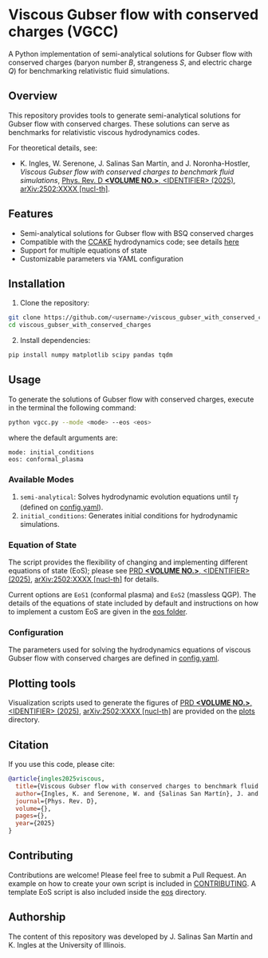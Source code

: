 # Viscous Gubser flow with conserved charges (VGCC)

A Python implementation of semi-analytical solutions for Gubser flow with conserved charges (baryon number $B$, strangeness $S$, and electric charge $Q$) for benchmarking relativistic fluid simulations.

## Overview

This repository provides tools to generate semi-analytical solutions for Gubser flow with conserved charges. These solutions can serve as benchmarks for relativistic viscous hydrodynamics codes.

For theoretical details, see:
- K. Ingles, W. Serenone, J. Salinas San Martín, and J. Noronha-Hostler,
 _Viscous Gubser flow with conserved charges to benchmark fluid simulations_, [Phys. Rev. D **\<VOLUME NO.\>**, \<IDENTIFIER\> (2025)](), [arXiv:2502:XXXX [nucl-th]]().

## Features
- Semi-analytical solutions for Gubser flow with BSQ conserved charges
- Compatible with the [CCAKE](https://github.com/the-nuclear-confectionery/CCAKE) hydrodynamics code; see details [here](https://inspirehep.net/literature/2787415)
- Support for multiple equations of state
- Customizable parameters via YAML configuration

## Installation
1. Clone the repository:
```bash
git clone https://github.com/<username>/viscous_gubser_with_conserved_charges.git
cd viscous_gubser_with_conserved_charges
```

2. Install dependencies:
```bash
pip install numpy matplotlib scipy pandas tqdm
```

## Usage

To generate the solutions of Gubser flow with conserved charges, execute in the terminal the following command:
```bash
python vgcc.py --mode <mode> --eos <eos>
```

where the default arguments are:
```terminal
mode: initial_conditions
eos: conformal_plasma
```

### Available Modes

1. `semi-analytical`: Solves hydrodynamic evolution equations until $\tau_f$ (defined on [config.yaml](config.yaml)).
2. `initial_conditions`: Generates initial conditions for hydrodynamic simulations.


### Equation of State

The script provides the flexibility of changing and implementing different equations of state (EoS); please see [PRD **\<VOLUME NO.\>**, \<IDENTIFIER\> (2025)](), [arXiv:2502:XXXX [nucl-th]]() for details.

Current options are `EoS1` (conformal plasma) and `EoS2` (massless QGP).
The details of the equations of state included by default and instructions on how to implement a custom EoS are given in the [eos folder]().

### Configuration

The parameters used for solving the hydrodynamics equations of viscous Gubser flow with conserved charges are defined in [config.yaml](config.yaml).

## Plotting tools

Visualization scripts used to generate the figures of [PRD **\<VOLUME NO.>**, \<IDENTIFIER> (2025)](), [arXiv:2502:XXXX [nucl-th]]() are provided on the [plots](plots) directory.

## Citation

If you use this code, please cite:
```bibtex
@article{ingles2025viscous,
  title={Viscous Gubser flow with conserved charges to benchmark fluid simulations},
  author={Ingles, K. and Serenone, W. and {Salinas San Martín}, J. and Noronha-Hostler, J.},
  journal={Phys. Rev. D},
  volume={},
  pages={},
  year={2025}
}
```

## Contributing

Contributions are welcome! Please feel free to submit a Pull Request. An example on how to create your own script is included in [CONTRIBUTING](). A template EoS script is also included inside the [eos](eos) directory.

## Authorship

The content of this repository was developed by J. Salinas San Martín and K. Ingles at the University of Illinois.